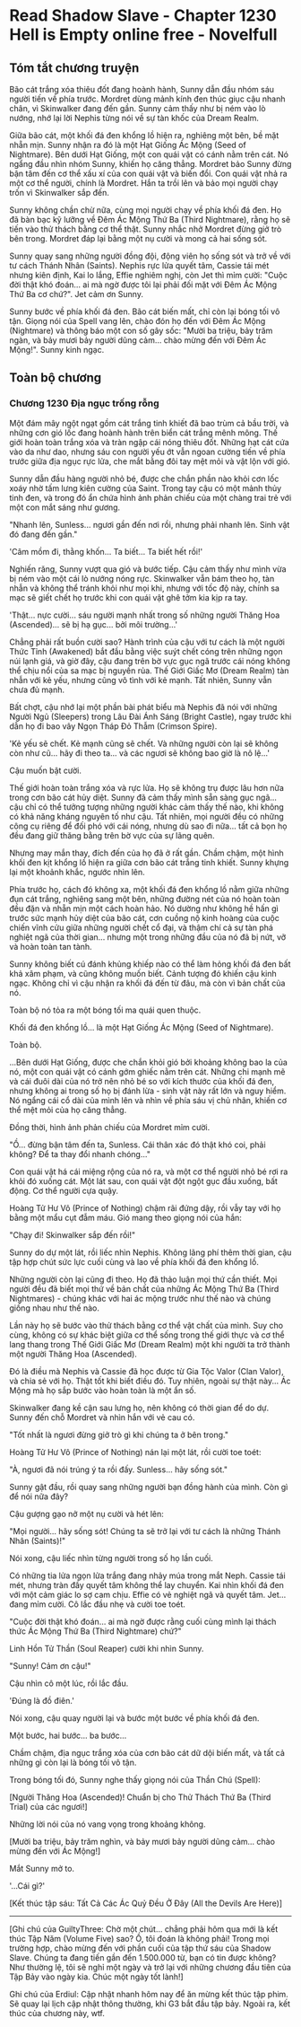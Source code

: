 # Read Shadow Slave - Chapter 1230 Hell is Empty online free - Novelfull

## Tóm tắt chương truyện

Bão cát trắng xóa thiêu đốt đang hoành hành, Sunny dẫn đầu nhóm sáu người tiến về phía trước. Mordret dùng mảnh kính đen thúc giục cậu nhanh chân, vì Skinwalker đang đến gần. Sunny cảm thấy như bị ném vào lò nướng, nhớ lại lời Nephis từng nói về sự tàn khốc của Dream Realm.

Giữa bão cát, một khối đá đen khổng lồ hiện ra, nghiêng một bên, bề mặt nhẵn mịn. Sunny nhận ra đó là một Hạt Giống Ác Mộng (Seed of Nightmare). Bên dưới Hạt Giống, một con quái vật có cánh nằm trên cát. Nó ngẩng đầu nhìn nhóm Sunny, khiến họ căng thẳng. Mordret bảo Sunny đừng bận tâm đến cơ thể xấu xí của con quái vật và biến đổi. Con quái vật nhả ra một cơ thể người, chính là Mordret. Hắn ta trồi lên và bảo mọi người chạy trốn vì Skinwalker sắp đến.

Sunny không chần chừ nữa, cùng mọi người chạy về phía khối đá đen. Họ đã bàn bạc kỹ lưỡng về Đêm Ác Mộng Thứ Ba (Third Nightmare), rằng họ sẽ tiến vào thử thách bằng cơ thể thật. Sunny nhắc nhở Mordret đừng giở trò bên trong. Mordret đáp lại bằng một nụ cười và mong cả hai sống sót.

Sunny quay sang những người đồng đội, động viên họ sống sót và trở về với tư cách Thánh Nhân (Saints). Nephis rực lửa quyết tâm, Cassie tái mét nhưng kiên định, Kai lo lắng, Effie nghiêm nghị, còn Jet thì mỉm cười: "Cuộc đời thật khó đoán... ai mà ngờ được tôi lại phải đối mặt với Đêm Ác Mộng Thứ Ba cơ chứ?". Jet cảm ơn Sunny.

Sunny bước về phía khối đá đen. Bão cát biến mất, chỉ còn lại bóng tối vô tận. Giọng nói của Spell vang lên, chào đón họ đến với Đêm Ác Mộng (Nightmare) và thông báo một con số gây sốc: "Mười ba triệu, bảy trăm ngàn, và bảy mươi bảy người dũng cảm... chào mừng đến với Đêm Ác Mộng!". Sunny kinh ngạc.

## Toàn bộ chương

### Chương 1230 Địa ngục trống rỗng

Một đám mây ngột ngạt gồm cát trắng tinh khiết đã bao trùm cả bầu trời, và những cơn gió lốc đang hoành hành trên biển cát trắng mênh mông. Thế giới hoàn toàn trắng xóa và tràn ngập cái nóng thiêu đốt. Những hạt cát cứa vào da như dao, nhưng sáu con người yếu ớt vẫn ngoan cường tiến về phía trước giữa địa ngục rực lửa, che mắt bằng đôi tay mệt mỏi và vật lộn với gió.

Sunny dẫn đầu hàng người nhỏ bé, được che chắn phần nào khỏi cơn lốc xoáy nhờ tấm lưng kiên cường của Saint. Trong tay cậu có một mảnh thủy tinh đen, và trong đó ẩn chứa hình ảnh phản chiếu của một chàng trai trẻ với một con mắt sáng như gương.

"Nhanh lên, Sunless... ngươi gần đến nơi rồi, nhưng phải nhanh lên. Sinh vật đó đang đến gần."

'Câm mồm đi, thằng khốn... Ta biết... Ta biết hết rồi!'

Nghiến răng, Sunny vượt qua gió và bước tiếp. Cậu cảm thấy như mình vừa bị ném vào một cái lò nướng nóng rực. Skinwalker vẫn bám theo họ, tàn nhẫn và không thể tránh khỏi như mọi khi, nhưng với tốc độ này, chính sa mạc sẽ giết chết họ trước khi con quái vật ghê tởm kia kịp ra tay.

'Thật... nực cười... sáu người mạnh nhất trong số những người Thăng Hoa (Ascended)... sẽ bị hạ gục... bởi môi trường...'

Chẳng phải rất buồn cười sao? Hành trình của cậu với tư cách là một người Thức Tỉnh (Awakened) bắt đầu bằng việc suýt chết cóng trên những ngọn núi lạnh giá, và giờ đây, cậu đang trên bờ vực gục ngã trước cái nóng không thể chịu nổi của sa mạc bị nguyền rủa. Thế Giới Giấc Mơ (Dream Realm) tàn nhẫn với kẻ yếu, nhưng cũng vô tình với kẻ mạnh. Tất nhiên, Sunny vẫn chưa đủ mạnh.

Bất chợt, cậu nhớ lại một phần bài phát biểu mà Nephis đã nói với những Người Ngủ (Sleepers) trong Lâu Đài Ánh Sáng (Bright Castle), ngay trước khi dẫn họ đi bao vây Ngọn Tháp Đỏ Thẫm (Crimson Spire).

'Kẻ yếu sẽ chết. Kẻ mạnh cũng sẽ chết. Và những người còn lại sẽ không còn như cũ... hãy đi theo ta... và các ngươi sẽ không bao giờ là nô lệ...'

Cậu muốn bật cười.

Thế giới hoàn toàn trắng xóa và rực lửa. Họ sẽ không trụ được lâu hơn nữa trong cơn bão cát hủy diệt. Sunny đã cảm thấy mình sẵn sàng gục ngã... cậu chỉ có thể tưởng tượng những người khác cảm thấy thế nào, khi không có khả năng kháng nguyên tố như cậu. Tất nhiên, mọi người đều có những công cụ riêng để đối phó với cái nóng, nhưng dù sao đi nữa... tất cả bọn họ đều đang giữ thăng bằng trên bờ vực của sự lãng quên.

Nhưng may mắn thay, đích đến của họ đã ở rất gần. Chầm chậm, một hình khối đen kịt khổng lồ hiện ra giữa cơn bão cát trắng tinh khiết. Sunny khựng lại một khoảnh khắc, ngước nhìn lên.

Phía trước họ, cách đó không xa, một khối đá đen khổng lồ nằm giữa những đụn cát trắng, nghiêng sang một bên, những đường nét của nó hoàn toàn đều đặn và nhẵn mịn một cách hoàn hảo. Nó dường như không hề hấn gì trước sức mạnh hủy diệt của bão cát, cơn cuồng nộ kinh hoàng của cuộc chiến vĩnh cửu giữa những người chết cổ đại, và thậm chí cả sự tàn phá nghiệt ngã của thời gian... nhưng một trong những đầu của nó đã bị nứt, vỡ và hoàn toàn tan tành.

Sunny không biết cú đánh khủng khiếp nào có thể làm hỏng khối đá đen bất khả xâm phạm, và cũng không muốn biết. Cảnh tượng đó khiến cậu kinh ngạc. Không chỉ vì cậu nhận ra khối đá đến từ đâu, mà còn vì bản chất của nó.

Toàn bộ nó tỏa ra một bóng tối ma quái quen thuộc.

Khối đá đen khổng lồ... là một Hạt Giống Ác Mộng (Seed of Nightmare).

Toàn bộ.

...Bên dưới Hạt Giống, được che chắn khỏi gió bởi khoảng không bao la của nó, một con quái vật có cánh gớm ghiếc nằm trên cát. Những chi mạnh mẽ và cái đuôi dài của nó trở nên nhỏ bé so với kích thước của khối đá đen, nhưng không ai trong số họ bị đánh lừa - sinh vật này rất lớn và nguy hiểm. Nó ngẩng cái cổ dài của mình lên và nhìn về phía sáu vị chủ nhân, khiến cơ thể mệt mỏi của họ căng thẳng.

Đồng thời, hình ảnh phản chiếu của Mordret mỉm cười.

"Ồ... đừng bận tâm đến ta, Sunless. Cái thân xác đó thật khó coi, phải không? Để ta thay đổi nhanh chóng..."

Con quái vật há cái miệng rộng của nó ra, và một cơ thể người nhỏ bé rơi ra khỏi đó xuống cát. Một lát sau, con quái vật đột ngột gục đầu xuống, bất động. Cơ thể người cựa quậy.

Hoàng Tử Hư Vô (Prince of Nothing) chậm rãi đứng dậy, rồi vẫy tay với họ bằng một mẩu cụt đẫm máu. Gió mang theo giọng nói của hắn:

"Chạy đi! Skinwalker sắp đến rồi!"

Sunny do dự một lát, rồi liếc nhìn Nephis. Không lãng phí thêm thời gian, cậu tập hợp chút sức lực cuối cùng và lao về phía khối đá đen khổng lồ.

Những người còn lại cũng đi theo. Họ đã thảo luận mọi thứ cần thiết. Mọi người đều đã biết mọi thứ về bản chất của những Ác Mộng Thứ Ba (Third Nightmares) - chúng khác với hai ác mộng trước như thế nào và chúng giống nhau như thế nào.

Lần này họ sẽ bước vào thử thách bằng cơ thể vật chất của mình. Suy cho cùng, không có sự khác biệt giữa cơ thể sống trong thế giới thực và cơ thể lang thang trong Thế Giới Giấc Mơ (Dream Realm) một khi người ta trở thành một người Thăng Hoa (Ascended).

Đó là điều mà Nephis và Cassie đã học được từ Gia Tộc Valor (Clan Valor), và chia sẻ với họ. Thật tốt khi biết điều đó. Tuy nhiên, ngoài sự thật này... Ác Mộng mà họ sắp bước vào hoàn toàn là một ẩn số.

Skinwalker đang kề cận sau lưng họ, nên không có thời gian để do dự. Sunny đến chỗ Mordret và nhìn hắn với vẻ cau có.

"Tốt nhất là ngươi đừng giở trò gì khi chúng ta ở bên trong."

Hoàng Tử Hư Vô (Prince of Nothing) nán lại một lát, rồi cười toe toét:

"À, ngươi đã nói trúng ý ta rồi đấy. Sunless... hãy sống sót."

Sunny gật đầu, rồi quay sang những người bạn đồng hành của mình. Còn gì để nói nữa đây?

Cậu gượng gạo nở một nụ cười và hét lên:

"Mọi người... hãy sống sót! Chúng ta sẽ trở lại với tư cách là những Thánh Nhân (Saints)!"

Nói xong, cậu liếc nhìn từng người trong số họ lần cuối.

Có những tia lửa ngọn lửa trắng đang nhảy múa trong mắt Neph. Cassie tái mét, nhưng tràn đầy quyết tâm không thể lay chuyển. Kai nhìn khối đá đen với một cảm giác lo sợ cam chịu. Effie có vẻ nghiệt ngã và quyết tâm. Jet... đang mỉm cười. Cô lắc đầu nhẹ và cười toe toét.

"Cuộc đời thật khó đoán... ai mà ngờ được rằng cuối cùng mình lại thách thức Ác Mộng Thứ Ba (Third Nightmare) chứ?"

Linh Hồn Tử Thần (Soul Reaper) cười khi nhìn Sunny.

"Sunny! Cảm ơn cậu!"

Cậu nhìn cô một lúc, rồi lắc đầu.

'Đúng là đồ điên.'

Nói xong, cậu quay người lại và bước một bước về phía khối đá đen.

Một bước, hai bước... ba bước...

Chầm chậm, địa ngục trắng xóa của cơn bão cát dữ dội biến mất, và tất cả những gì còn lại là bóng tối vô tận.

Trong bóng tối đó, Sunny nghe thấy giọng nói của Thần Chú (Spell):

[Người Thăng Hoa (Ascended)! Chuẩn bị cho Thử Thách Thứ Ba (Third Trial) của các ngươi!]

Những lời nói của nó vang vọng trong khoảng không.

[Mười ba triệu, bảy trăm nghìn, và bảy mươi bảy người dũng cảm... chào mừng đến với Ác Mộng!]

Mắt Sunny mở to.

'...Cái gì?'

[Kết thúc tập sáu: Tất Cả Các Ác Quỷ Đều Ở Đây (All the Devils Are Here)]

-----

[Ghi chú của GuiltyThree: Chờ một chút... chẳng phải hôm qua mới là kết thúc Tập Năm (Volume Five) sao? Ồ, tôi đoán là không phải! Trong mọi trường hợp, chào mừng đến với phần cuối của tập thứ sáu của Shadow Slave. Chúng ta đang tiến gần đến 1.500.000 từ, bạn có tin được không? Như thường lệ, tôi sẽ nghỉ một ngày và trở lại với những chương đầu tiên của Tập Bảy vào ngày kia. Chúc một ngày tốt lành!]

Ghi chú của Erdiul: Cập nhật nhanh hôm nay để ăn mừng kết thúc tập phim. Sẽ quay lại lịch cập nhật thông thường, khi G3 bắt đầu tập bảy. Ngoài ra, kết thúc của chương này, wtf.